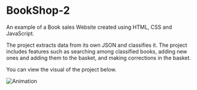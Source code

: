 # BookShop-2

An example of a Book sales Website created using HTML, CSS and JavaScript.

The project extracts data from its own JSON and classifies it. The project includes features such as searching among classified books, adding new ones and adding them to the basket, and making corrections in the basket.

You can view the visual of the project below.

![Animation](https://github.com/oranmehmetsirin/BookShop-2/blob/main/gif.gif?raw=true)
